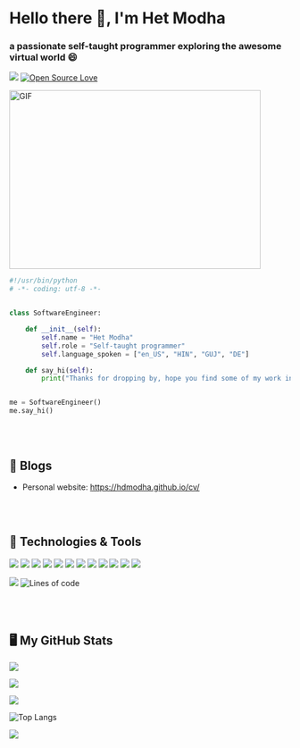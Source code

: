 # Hello there 👋, I'm Het Modha 
### a passionate self-taught programmer exploring the awesome virtual world 😄

![](https://hits.seeyoufarm.com/api/count/incr/badge.svg?url=https%3A%2F%2Fgithub.com%2F{hdmodha}1212%2Fhit-counter) [![Open Source Love](https://badges.frapsoft.com/os/v1/open-source.svg?v=102)](https://github.com/ellerbrock/open-source-badge/)

<img align="center" alt="GIF" src="https://github.com/abhisheknaiidu/abhisheknaiidu/blob/master/code.gif?raw=true" width="450" height="320" />

```python
#!/usr/bin/python
# -*- coding: utf-8 -*-


class SoftwareEngineer:

    def __init__(self):
        self.name = "Het Modha"
        self.role = "Self-taught programmer"
        self.language_spoken = ["en_US", "HIN", "GUJ", "DE"]

    def say_hi(self):
        print("Thanks for dropping by, hope you find some of my work interesting.")


me = SoftwareEngineer()
me.say_hi()
```
<br>
</br>

## 📝 Blogs

- Personal website: https://hdmodha.github.io/cv/

<br>
</br>

## 🔧 Technologies & Tools

![](https://img.shields.io/badge/Python-FFD43B?style=for-the-badge&logo=python&logoColor=blue)
![](https://img.shields.io/badge/Solidity-e6e6e6?style=for-the-badge&logo=solidity&logoColor=black)
![](https://img.shields.io/badge/hyperledger-2F3134?style=for-the-badge&logo=hyperledger&logoColor=white)
![](https://img.shields.io/badge/HTML5-E34F26?style=for-the-badge&logo=html5&logoColor=white)
![](https://img.shields.io/badge/JavaScript-323330?style=for-the-badge&logo=javascript&logoColor=F7DF1E)
![](https://img.shields.io/badge/Numpy-777BB4?style=for-the-badge&logo=numpy&logoColor=white)
![](https://img.shields.io/badge/Pandas-2C2D72?style=for-the-badge&logo=pandas&logoColor=white)
![](https://img.shields.io/badge/json-5E5C5C?style=for-the-badge&logo=json&logoColor=white)
![](https://img.shields.io/badge/Windows-0078D6?style=for-the-badge&logo=windows&logoColor=white)
![](https://img.shields.io/badge/Linux-FCC624?style=for-the-badge&logo=linux&logoColor=black)
![](https://img.shields.io/badge/mac%20os-000000?style=for-the-badge&logo=apple&logoColor=white)
![](https://img.shields.io/badge/prettier-1A2C34?style=for-the-badge&logo=prettier&logoColor=F7BA3E)

![](https://img.shields.io/badge/Editor-VS_Code-informational?style=flat&logo=visual-studio-code&logoColor=white&color=blue)
![Lines of code](https://img.shields.io/badge/From%20Hello%20World%20I%27ve%20Written-1%20Million%20lines%20of%20code-blue)
<br>
</br>
<br>
</br>


## 🖥️ My GitHub Stats

![](https://github-profile-summary-cards.vercel.app/api/cards/profile-details?username=hdmodha&theme=vue)

![](https://github-readme-stats.vercel.app/api?username=hdmodha)

![](https://github-readme-streak-stats.herokuapp.com/?user=hdmodha)

![Top Langs](https://github-readme-stats.vercel.app/api/top-langs/?username=aemmadi&hide=TeX&layout=compact)

![](	https://github-profile-trophy.vercel.app/?username=hdmodha&theme=nord&column=8)
